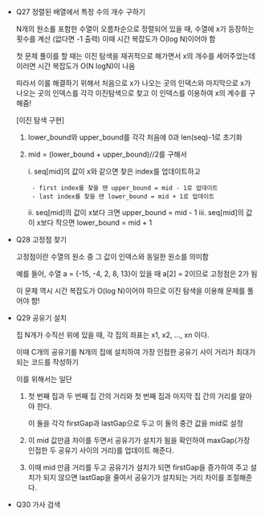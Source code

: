 
* Q27 정렬된 배열에서 특정 수의 개수 구하기

    N개의 원소롤 포함한 수열이 오름차순으로 정렬되어 있을 때,
    수열에 x가 등장하는 횟수를 계산 (없다면 -1 출력)
    이때 시간 복잡도가 O(log N)이어야 함

    첫 문제 풀이를 할 때는 이진 탐색을 재귀적으로 해가면서 x의 개수를 세어주었는데 이러면 시간 복잡도가 O(N logN)이 나옴

    따라서 이를 해결하기 위해서 처음으로 x가 나오는 곳의 인덱스와 마지막으로 x가 나오는 곳의 인덱스를 각각 이진탐색으로 찾고 이 인덱스를 이용하여 x의 계수를 구해줌! 

    [이진 탐색 구현]
    1. lower_bound와 upper_bound를 각각 처음에 0과 len(seq)-1로 초기화
    2. mid = (lower_bound + upper_bound)//2를 구해서 
       
        i. seq[mid]의 값이 x와 같으면 찾은 index를 업데이트하고 
            
            - first index를 찾을 땐 upper_bound = mid - 1로 업데이트
            - last index를 찾을 땐 lower_bound = mid + 1로 업데이트
        ii. seq[mid]의 값이 x보다 크면 upper_bound = mid - 1
        iii. seq[mid]의 값이 x보다 작으면 lower_bound = mid + 1 

* Q28 고정점 찾기

    고정점이란 수열의 원소 중 그 값이 인덱스와 동일한 원소를 의미함

    예를 들어, 수열 a = {-15, -4, 2, 8, 13}이 있을 때 a[2] = 2이므로 고정점은 2가 됨

    이 문제 역시 시간 복잡도가 O(log N)이어야 하므로 이진 탐색을 이용해 문제를 풀어야 함!

* Q29 공유기 설치

    집 N개가 수직선 위에 있을 때, 각 집의 좌표는 x1, x2, ..., xn 이다.

    이때 C개의 공유기를 N개의 집에 설치하여 가장 인접한 공유기 사이 거리가 최대가 되는 코드를 작성하기

    이를 위해서는 일단 
    1. 첫 번째 집과 두 번째 집 간의 거리와 첫 번째 집과 마지막 집 간의 거리를 알아야 한다.
        
        이 둘을 각각 firstGap과 lastGap으로 두고 이 둘의 중간 값을 mid로 설정

    2. 이 mid 값만큼 차이를 두면서 공유기가 설치가 됨을 확인하여 maxGap(가장 인접한 두 공유기 사이의 거리)를 업데이트 해준다.

    3. 이때 mid 만큼 거리를 두고 공유기가 설치가 되면 firstGap을 증가하여 주고 설치가 되지 않으면 lastGap을 줄여서 공유기가 설치되는 거리 차이를 조절해준다.

* Q30 가사 검색

